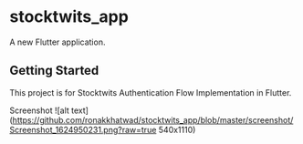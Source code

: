 # stocktwits_app

A new Flutter application.

## Getting Started

This project is for Stocktwits Authentication Flow Implementation in Flutter.


Screenshot
![alt text](https://github.com/ronakkhatwad/stocktwits_app/blob/master/screenshot/Screenshot_1624950231.png?raw=true 540x1110)
